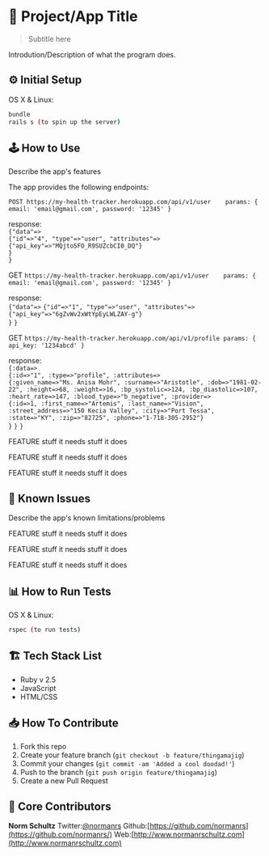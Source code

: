 # 📱 Project/App Title
> Subtitle here

Introdution/Description of what the program does.

## ⚙️ Initial Setup

OS X & Linux:

```sh
bundle
rails s (to spin up the server)
```

## 🕹 How to Use

Describe the app's features

The app provides the following endpoints:

`POST https://my-health-tracker.herokuapp.com/api/v1/user    params: { email: 'email@gmail.com', password: '12345' }`

response:<br/>
`{"data"=>`<br/>
  `{"id"=>"4", "type"=>"user", "attributes"=>`<br/>
  	`{"api_key"=>"MQjto5FO_R9SUZcbCI0_DQ"}`<br/>
  `}`<br/>
`}`<br/>

GET  `https://my-health-tracker.herokuapp.com/api/v1/user    params: { email: 'email@gmail.com', password: '12345' }`

response:<br/>
`{"data"=>`
  `{"id"=>"1", "type"=>"user", "attributes"=>` <br/>
      `{"api_key"=>"6gZvWv2xWtYpEyLWLZAY-g"}` <br/>
  `}`
`}`

GET  `https://my-health-tracker.herokuapp.com/api/v1/profile params: { api_key: '1234abcd' }`

response:<br/>
`{:data=>` <br/>
  `{:id=>"1", :type=>"profile", :attributes=>` <br/>
    `{:given_name=>"Ms. Anisa Mohr",
     :surname=>"Aristotle",
     :dob=>"1981-02-22",
     :height=>68,
     :weight=>16,
     :bp_systolic=>124,
     :bp_diastolic=>107,
     :heart_rate=>147,
     :blood_type=>"b_negative",
     :provider=>` <br/>
      `{:id=>1,
       :first_name=>"Artemis",
       :last_name=>"Vision",
       :street_address=>"150 Kecia Valley",
       :city=>"Port Tessa",
       :state=>"KY",
       :zip=>"82725",
       :phone=>"1-718-305-2952"}` <br/>
	  `}`
  `}`
 `}`

FEATURE
stuff it needs
stuff it does

FEATURE
stuff it needs
stuff it does

FEATURE
stuff it needs
stuff it does

## 🚧 Known Issues

Describe the app's known limitations/problems

FEATURE
stuff it needs
stuff it does

FEATURE
stuff it needs
stuff it does

FEATURE
stuff it needs
stuff it does

## 📊 How to Run Tests

OS X & Linux:

```sh
rspec (to run tests)
```

## 🏗 Tech Stack List

* Ruby v 2.5
* JavaScript
* HTML/CSS

## 📥 How To Contribute

1. Fork this repo
2. Create your feature branch (`git checkout -b feature/thingamajig`)
3. Commit your changes (`git commit -am 'Added a cool doodad!'`)
4. Push to the branch (`git push origin feature/thingamajig`)
5. Create a new Pull Request

## 🚀 Core Contributors

**Norm Schultz**
Twitter:[@normanrs](https://twitter.com/normanrs)
Github:[https://github.com/normanrs](https://github.com/normanrs/)
Web:[http://www.normanrschultz.com](http://www.normanrschultz.com)
